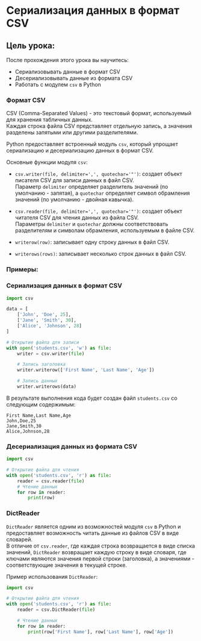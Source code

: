 # Сериализация данных в формат CSV

## Цель урока: 

После прохождения этого урока вы научитесь:

- Сериализовывать данные в формат CSV
- Десериализовывать данные из формата CSV
- Работать с модулем `csv` в Python

### Формат СSV

CSV (Comma-Separated Values) - это текстовый формат, используемый для хранения табличных данных.  
Каждая строка файла CSV представляет отдельную запись, а значения разделены запятыми или другими разделителями.

Python предоставляет встроенный модуль `csv`, который упрощает сериализацию и десериализацию данных в формат CSV.

Основные функции модуля `csv`:

- `csv.writer(file, delimiter=',', quotechar='"')`: создает объект писателя CSV для записи данных в файл CSV.  
  Параметр `delimiter` определяет разделитель значений (по умолчанию - запятая), а `quotechar` определяет символ обрамления значений (по умолчанию - двойная кавычка).

- `csv.reader(file, delimiter=',', quotechar='"')`: создает объект читателя CSV для чтения данных из файла CSV.  
  Параметры `delimiter` и `quotechar` должны соответствовать разделителям и символам обрамления, используемым в файле CSV.

- `writerow(row)`: записывает одну строку данных в файл CSV.

- `writerows(rows)`: записывает несколько строк данных в файл CSV.

### Примеры:

### Сериализация данных в формат CSV

```python
import csv

data = [
    ['John', 'Doe', 25],
    ['Jane', 'Smith', 30],
    ['Alice', 'Johnson', 28]
]

# Открытие файла для записи
with open('students.csv', 'w') as file:
    writer = csv.writer(file)

    # Запись заголовка
    writer.writerow(['First Name', 'Last Name', 'Age'])

    # Запись данных
    writer.writerows(data)
```

В результате выполнения кода будет создан файл `students.csv` со следующим содержимым:

```
First Name,Last Name,Age
John,Doe,25
Jane,Smith,30
Alice,Johnson,28
```

### Десериализация данных из формата CSV

```python
import csv

# Открытие файла для чтения
with open('students.csv', 'r') as file:
    reader = csv.reader(file)
    # Чтение данных
    for row in reader:
        print(row)
```

### DictReader

`DictReader` является одним из возможностей модуля `csv` в Python и предоставляет возможность читать данные из файлов CSV в виде словарей.  
В отличие от `csv.reader`, где каждая строка возвращается в виде списка значений, `DictReader` возвращает каждую строку в виде словаря, где ключами являются значения первой строки (заголовка), а значениями - соответствующие значения в текущей строке.

Пример использования `DictReader`:

```python
import csv

# Открытие файла для чтения
with open('students.csv', 'r') as file:
    reader = csv.DictReader(file)

    # Чтение данных
    for row in reader:
        print(row['First Name'], row['Last Name'], row['Age'])
```
